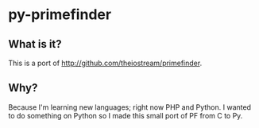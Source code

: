 # py-primefinder #

## What is it? ##
This is a port of <http://github.com/theiostream/primefinder>.

## Why? ##
Because I'm learning new languages; right now PHP and Python. I wanted 
to do something on Python so I made this small port of PF from C to Py.
